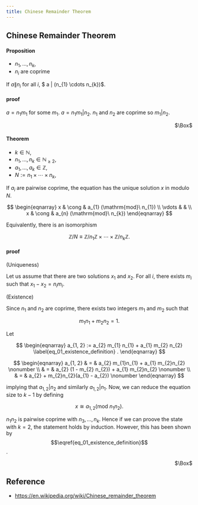 ```yaml
---
title: Chinese Remainder Theorem
---
```


## Chinese Remainder Theorem

#### Proposition
- $n_{1}, \ldots, n_{k}$,
- $n_{i}$ are coprime

If $a \| n_{i}$ for all $i$, $ a \| (n_{1} \cdots n_{k})$.

#### proof
$a = n_{1} m_{1}$ for some $m_{1}$.
$a = n_{1} m_{1} | n_{2}$.
$n_{1}$ and $n_{2}$ are coprime so $m_{1} | n_{2}$.

<div class="QED" style="text-align: right">$\Box$</div>

#### Theorem
- $k \in \mathbb{N}$,
- $n_{1}, \ldots, n_{k} \in \mathbb{N}_{\ge 2}$,
- $a_{1}, \ldots, a_{k} \in \mathbb{Z}$,
- $N := n_{1} \times \cdots \times n_{k}$,

If $a_{i}$ are pairwise coprime, the equation has the unique solution $x$ in modulo $N$.

$$
\begin{eqnarray}
    x & \cong & a_{1} (\mathrm{mod}\ n_{1}) \\
    \vdots & & \\
    x & \cong & a_{n} (\mathrm{mod}\ n_{k})
\end{eqnarray}
$$

Equivalently, there is an isomorphism

$$
    \mathbb{Z}/N
    \equiv
    \mathbb{Z}/n_{1}\mathbb{Z}
    \times
    \cdots
    \times
    \mathbb{Z}/n_{k}\mathbb{Z}
    .
$$

#### proof
(Uniqueness)

Let us assume that there are two solutions $x_{1}$ and $x_{2}$.
For all $i$, there exists $m_{i}$ such that $x_{1} - x_{2} = n_{i} m_{i}$.


(Existence)

Since $n_{1}$ and $n_{2}$ are coprime, there exists two integers $m_{1}$ and $m_{2}$ such that

$$
    m_{1} n_{1} + m_{2} n_{2} = 1.
$$

Let

$$
\begin{eqnarray}
    a_{1, 2}
    :=
    a_{2} m_{1} n_{1}
    +
    a_{1} m_{2} n_{2}
    \label{eq_01_existence_definition}
    .
\end{eqnarray}
$$

$$
\begin{eqnarray}
    a_{1, 2}
    & = &
        a_{2} m_{1}n_{1}
        +
        a_{1} m_{2}n_{2}
    \nonumber
    \\
    & = &
        a_{2} (1 - m_{2} n_{2})
        +
        a_{1} m_{2}n_{2}
    \nonumber
    \\
    & = &
        a_{2}
        +
        m_{2}n_{2}(a_{1} - a_{2})
    \nonumber
\end{eqnarray}
$$

implying that $a_{1,2} | n_{2}$ and similarly $a_{1, 2} | n_{1}$.
Now, we can reduce the equation size to $k - 1$ by defining

$$
    x \cong a_{1,2} (\mathrm{mod}\ n_{1}n_{2}).
$$

$n_{1} n_{2}$ is pairwise coprime with $n_{3}, \ldots, n_{k}$.
Hence if we can proove the state with $k=2$, the statement holds by induction.
However, this has been shown by $$\eqref{eq_01_existence_definition}$$.


<div class="QED" style="text-align: right">$\Box$</div>

## Reference
- https://en.wikipedia.org/wiki/Chinese_remainder_theorem
